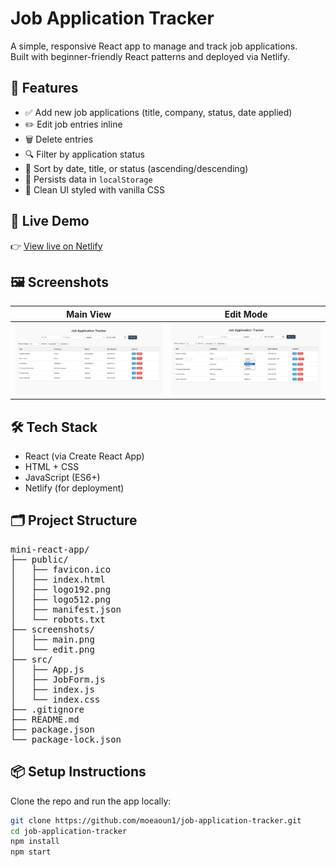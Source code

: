 # Job Application Tracker

A simple, responsive React app to manage and track job applications.  
Built with beginner-friendly React patterns and deployed via Netlify.

## 🔧 Features

- ✅ Add new job applications (title, company, status, date applied)
- ✏️ Edit job entries inline
- 🗑️ Delete entries
- 🔍 Filter by application status
- 📅 Sort by date, title, or status (ascending/descending)
- 💾 Persists data in `localStorage`
- 📱 Clean UI styled with vanilla CSS

## 🚀 Live Demo

👉 [View live on Netlify](https://job-tracker-moe.netlify.app)

## 🖼️ Screenshots

| Main View | Edit Mode |
|-----------|-----------|
| ![Main view](screenshots/main.png) | ![Edit mode](screenshots/edit.png) |


## 🛠️ Tech Stack

- React (via Create React App)
- HTML + CSS
- JavaScript (ES6+)
- Netlify (for deployment)

## 🗂️ Project Structure

<pre>
mini-react-app/
├── public/
│   ├── favicon.ico
│   ├── index.html
│   ├── logo192.png
│   ├── logo512.png
│   ├── manifest.json
│   └── robots.txt
├── screenshots/
│   ├── main.png
│   └── edit.png
├── src/
│   ├── App.js
│   ├── JobForm.js
│   ├── index.js
│   └── index.css
├── .gitignore
├── README.md
├── package.json
└── package-lock.json
</pre>

## 📦 Setup Instructions

Clone the repo and run the app locally:

```bash
git clone https://github.com/moeaoun1/job-application-tracker.git
cd job-application-tracker
npm install
npm start
